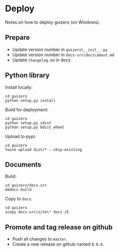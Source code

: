 # Deploy

Notes on how to deploy guizero (on Windows).

## Prepare

- Update version number in `guizero\__init__.py`
- Update version number in `docs-src\docs\about.md`
- Update `changelog.md` in docs

## Python library

Install locally:

```
cd guizero
python setup.py install
```

Build for deployment:

```
cd guizero
python setup.py sdist
python setup.py bdist_wheel
```

Upload to pypi:

```
cd guizero
twine upload dist/* --skip-existing
```

## Documents

Build:

```
cd guizero/docs-src
mkdocs build
```

Copy to `docs`:

```
cd guizero
xcopy docs-src\site\* docs /E
```

## Promote and tag release on github

- Push all changes to `master`.
- Create a new release on github named `0.0.0`. 
